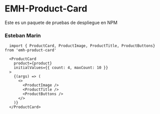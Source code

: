 # EMH-Product-Card

Este es un paquete de pruebas de despliegue en NPM


### Esteban Marin

```
  import { ProductCard, ProductImage, ProductTitle, ProductButtons} from 'emh-product-card'
```

```
  <ProductCard
    product={product}
    initialValues={{ count: 4, maxCount: 10 }}
  >
    {(args) => (
      <>
        <ProductImage />
        <ProductTitle />
        <ProductButtons />
      </>
    )}
  </ProductCard>
```
